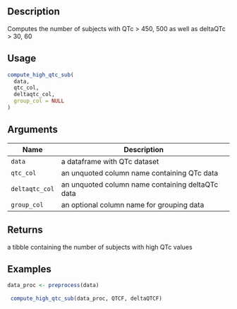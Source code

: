## Description

Computes the number of subjects with QTc > 450, 500 as well as deltaQTc > 30, 60

## Usage

```r
compute_high_qtc_sub(
  data,
  qtc_col,
  deltaqtc_col,
  group_col = NULL
)
```

## Arguments

| Name | Description |
|------|-------------|
| `data` | a dataframe with QTc dataset |
| `qtc_col` | an unquoted column name containing QTc data |
| `deltaqtc_col` | an unquoted column name containing deltaQTc data |
| `group_col` | an optional column name for grouping data |

## Returns

a tibble containing the number of subjects with high QTc values

## Examples

```r
data_proc <- preprocess(data)
 
 compute_high_qtc_sub(data_proc, QTCF, deltaQTCF)
```


